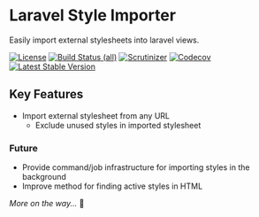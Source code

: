# Laravel Style Importer

Easily import external stylesheets into laravel views. 

[![License](https://poser.pugx.org/reliqarts/laravel-style-importer/license?format=flat-square)](https://packagist.org/packages/reliqarts/laravel-style-importer)
[![Build Status (all)](https://img.shields.io/travis/com/reliqarts/laravel-style-importer?style=flat-square)](https://travis-ci.com/reliqarts/laravel-style-importer)
[![Scrutinizer](https://img.shields.io/scrutinizer/g/reliqarts/laravel-style-importer.svg?style=flat-square)](https://scrutinizer-ci.com/g/reliqarts/laravel-style-importer/)
[![Codecov](https://img.shields.io/codecov/c/github/reliqarts/laravel-style-importer.svg?style=flat-square)](https://codecov.io/gh/reliqarts/laravel-style-importer)
[![Latest Stable Version](https://poser.pugx.org/reliqarts/laravel-style-importer/version?format=flat-square)](https://packagist.org/packages/reliqarts/laravel-style-importer)

## Key Features
- Import external stylesheet from any URL
    - Exclude unused styles in imported stylesheet

### Future
- Provide command/job infrastructure for importing styles in the background
- Improve method for finding active styles in HTML

*More on the way...* :truck:
